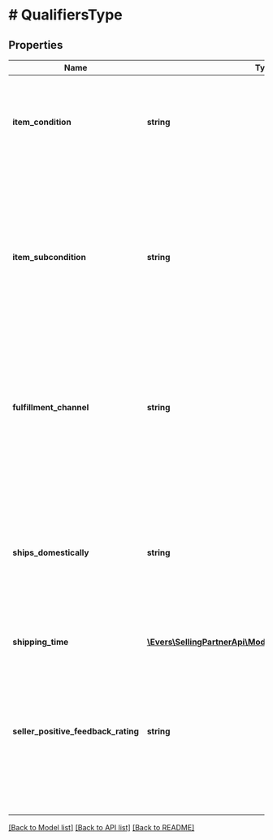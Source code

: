 # # QualifiersType

## Properties

Name | Type | Description | Notes
------------ | ------------- | ------------- | -------------
**item_condition** | **string** | The condition of the item. Possible values: New, Used, Collectible, Refurbished, or Club. |
**item_subcondition** | **string** | The item subcondition for the offer listing. Possible values: New, Mint, Very Good, Good, Acceptable, Poor, Club, OEM, Warranty, Refurbished Warranty, Refurbished, Open Box, or Other. |
**fulfillment_channel** | **string** | The fulfillment channel for the item. Possible values:  * Amazon - Fulfilled by Amazon. * Merchant - Fulfilled by the seller. |
**ships_domestically** | **string** | Indicates whether the marketplace specified in the request and the location that the item ships from are in the same country. Possible values: True, False, or Unknown. |
**shipping_time** | [**\Evers\SellingPartnerApi\Model\Catalog\ShippingTimeType**](ShippingTimeType.md) |  |
**seller_positive_feedback_rating** | **string** | (98-100%, 95-97%, 90-94%, 80-89%, 70-79%, Less than 70%, or Just launched ) – Indicates the percentage of feedback ratings that were positive over the past 12 months. |

[[Back to Model list]](../../README.md#models) [[Back to API list]](../../README.md#endpoints) [[Back to README]](../../README.md)
